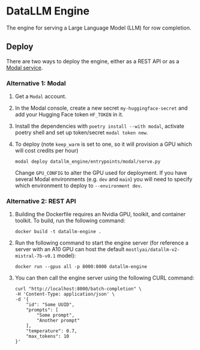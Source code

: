 # DataLLM Engine
The engine for serving a Large Language Model (LLM) for row completion.

## Deploy
There are two ways to deploy the engine, either as a REST API or as a [Modal service](https://modal.com/).

### Alternative 1: Modal

1. Get a `Modal` account.

2. In the Modal console, create a new secret `my-huggingface-secret` and add your Hugging Face token `HF_TOKEN` in it.

3. Install the dependencies with `poetry install --with modal`, activate poetry shell and set up token/secret `modal token new`.

4. To deploy (note `keep_warm` is set to one, so it will provision a GPU which will cost credits per hour)
   ```shell
   modal deploy datallm_engine/entrypoints/modal/serve.py
   ```
   Change `GPU_CONFIG` to alter the GPU used for deployment. If you have several Modal environments (e.g. `dev` and `main`) you will need to specify which environment to deploy to `--environment dev`.

### Alternative 2: REST API

1. Building the Dockerfile requires an Nvidia GPU, toolkit, and container toolkit. To build, run the following command:
   ```shell
   docker build -t datallm-engine .
   ```

2. Run the following command to start the engine server (for reference a server with an A10 GPU can host the default `mostlyai/datallm-v2-mistral-7b-v0.1` model):
   ```shell
   docker run --gpus all -p 8000:8000 datallm-engine
   ```

3. You can then call the engine server using the following CURL command:
   ``` shell
   curl "http://localhost:8000/batch-completion" \
   -H 'Content-Type: application/json' \
   -d '{
       "id": "Some UUID",
       "prompts": [
           "Some prompt",
           "Another prompt"
       ],
       "temperature": 0.7,
       "max_tokens": 10
   }'
   ```
